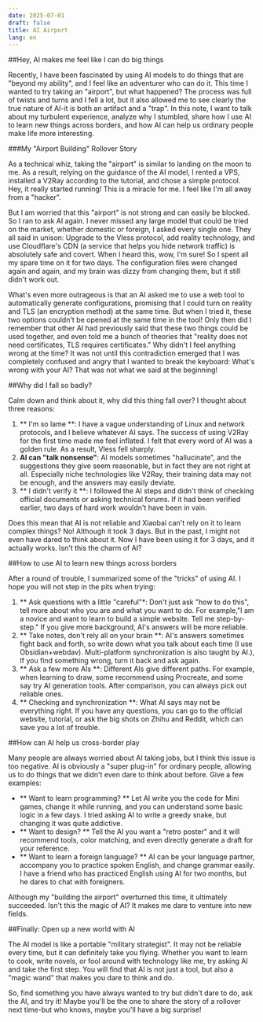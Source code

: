 ```yaml
---
date: 2025-07-01
draft: false
title: AI Airport
lang: en
---
```



##Hey, AI makes me feel like I can do big things

Recently, I have been fascinated by using AI models to do things that are "beyond my ability", and I feel like an adventurer who can do it. This time I wanted to try taking an "airport", but what happened? The process was full of twists and turns and I fell a lot, but it also allowed me to see clearly the true nature of AI-it is both an artifact and a "trap". In this note, I want to talk about my turbulent experience, analyze why I stumbled, share how I use AI to learn new things across borders, and how AI can help us ordinary people make life more interesting.

###My "Airport Building" Rollover Story

As a technical whiz, taking the "airport" is similar to landing on the moon to me. As a result, relying on the guidance of the AI model, I rented a VPS, installed a V2Ray according to the tutorial, and chose a simple protocol. Hey, it really started running! This is a miracle for me. I feel like I'm all away from a "hacker".

But I am worried that this "airport" is not strong and can easily be blocked. So I ran to ask AI again. I never missed any large model that could be tried on the market, whether domestic or foreign, I asked every single one. They all said in unison: Upgrade to the Vless protocol, add reality technology, and use Cloudflare's CDN (a service that helps you hide network traffic) is absolutely safe and covert. When I heard this, wow, I'm sure! So I spent all my spare time on it for two days. The configuration files were changed again and again, and my brain was dizzy from changing them, but it still didn't work out.

What's even more outrageous is that an AI asked me to use a web tool to automatically generate configurations, promising that I could turn on reality and TLS (an encryption method) at the same time. But when I tried it, these two options couldn't be opened at the same time in the tool! Only then did I remember that other AI had previously said that these two things could be used together, and even told me a bunch of theories that "reality does not need certificates, TLS requires certificates." Why didn't I feel anything wrong at the time? It was not until this contradiction emerged that I was completely confused and angry that I wanted to break the keyboard: What's wrong with your AI? That was not what we said at the beginning!

##Why did I fall so badly?

Calm down and think about it, why did this thing fall over? I thought about three reasons:

1. ** I'm so lame **: I have a vague understanding of Linux and network protocols, and I believe whatever AI says. The success of using V2Ray for the first time made me feel inflated. I felt that every word of AI was a golden rule. As a result, Vless fell sharply.
2. **AI can "talk nonsense"**: AI models sometimes "hallucinate", and the suggestions they give seem reasonable, but in fact they are not right at all. Especially niche technologies like V2Ray, their training data may not be enough, and the answers may easily deviate.
3. ** I didn't verify it **: I followed the AI steps and didn't think of checking official documents or asking technical forums. If it had been verified earlier, two days of hard work wouldn't have been in vain.

Does this mean that AI is not reliable and Xiaobai can't rely on it to learn complex things? No! Although it took 3 days. But in the past, I might not even have dared to think about it. Now I have been using it for 3 days, and it actually works. Isn't this the charm of AI?

##How to use AI to learn new things across borders

After a round of trouble, I summarized some of the "tricks" of using AI. I hope you will not step in the pits when trying:

1. ** Ask questions with a little "careful"*: Don't just ask "how to do this", tell more about who you are and what you want to do. For example,"I am a novice and want to learn to build a simple website. Tell me step-by-step." If you give more background, AI's answers will be more reliable.
2. ** Take notes, don't rely all on your brain **: AI's answers sometimes fight back and forth, so write down what you talk about each time (I use Obsidian+webdav). Multi-platform synchronization is also taught by AI.), If you find something wrong, turn it back and ask again.
3. ** Ask a few more AIs **: Different AIs give different paths. For example, when learning to draw, some recommend using Procreate, and some say try AI generation tools. After comparison, you can always pick out reliable ones.
4. ** Checking and synchronization **: What AI says may not be everything right. If you have any questions, you can go to the official website, tutorial, or ask the big shots on Zhihu and Reddit, which can save you a lot of trouble.

##How can AI help us cross-border play

Many people are always worried about AI taking jobs, but I think this issue is too negative. AI is obviously a "super plug-in" for ordinary people, allowing us to do things that we didn't even dare to think about before. Give a few examples:

- ** Want to learn programming? ** Let AI write you the code for Mini games, change it while running, and you can understand some basic logic in a few days. I tried asking AI to write a greedy snake, but changing it was quite addictive.
- ** Want to design? ** Tell the AI you want a "retro poster" and it will recommend tools, color matching, and even directly generate a draft for your reference.
- ** Want to learn a foreign language? ** AI can be your language partner, accompany you to practice spoken English, and change grammar easily. I have a friend who has practiced English using AI for two months, but he dares to chat with foreigners.

Although my "building the airport" overturned this time, it ultimately succeeded. Isn't this the magic of AI? It makes me dare to venture into new fields.

##Finally: Open up a new world with AI

The AI model is like a portable "military strategist". It may not be reliable every time, but it can definitely take you flying. Whether you want to learn to cook, write novels, or fool around with technology like me, try asking AI and take the first step. You will find that AI is not just a tool, but also a "magic wand" that makes you dare to think and do.

So, find something you have always wanted to try but didn't dare to do, ask the AI, and try it! Maybe you'll be the one to share the story of a rollover next time-but who knows, maybe you'll have a big surprise!
